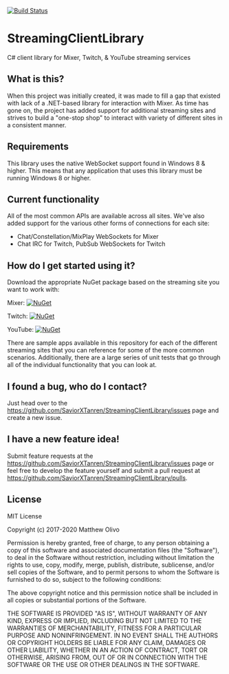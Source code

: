 [![Build Status](https://travis-ci.org/SaviorXTanren/StreamingClientLibrary.svg?branch=master)](https://travis-ci.org/SaviorXTanren/StreamingClientLibrary)
# StreamingClientLibrary
C# client library for Mixer, Twitch, & YouTube streaming services

## What is this?
When this project was initially created, it was made to fill a gap that existed with lack of a .NET-based library for interaction with Mixer. As time has gone on, the project has added support for additional streaming sites and strives to build a "one-stop shop" to interact with variety of different sites in a consistent manner.

## Requirements
This library uses the native WebSocket support found in Windows 8 & higher. This means that any application that uses this library must be running Windows 8 or higher.

## Current functionality
All of the most common APIs are available across all sites. We've also added support for the various other forms of connections for each site:
- Chat/Constellation/MixPlay WebSockets for Mixer
- Chat IRC for Twitch, PubSub WebSockets for Twitch

## How do I get started using it?
Download the appropriate NuGet package based on the streaming site you want to work with:

Mixer: [![NuGet](https://img.shields.io/nuget/v/StreamingClientLibrary.Mixer.svg?style=flat)](https://www.nuget.org/packages/StreamingClientLibrary.Mixer)

Twitch: [![NuGet](https://img.shields.io/nuget/v/StreamingClientLibrary.Twitch.svg?style=flat)](https://www.nuget.org/packages/StreamingClientLibrary.Twitch)

YouTube: [![NuGet](https://img.shields.io/nuget/v/StreamingClientLibrary.YouTube.svg?style=flat)](https://www.nuget.org/packages/StreamingClientLibrary.YouTube)

There are sample apps available in this repository for each of the different streaming sites that you can reference for some of the more common scenarios. Additionally, there are a large series of unit tests that go through all of the individual functionality that you can look at.

## I found a bug, who do I contact?
Just head over to the https://github.com/SaviorXTanren/StreamingClientLibrary/issues page and create a new issue.

## I have a new feature idea!
Submit feature requests at the https://github.com/SaviorXTanren/StreamingClientLibrary/issues page or feel free to develop the feature yourself and submit a pull request at https://github.com/SaviorXTanren/StreamingClientLibrary/pulls.

## License
MIT License

Copyright (c) 2017-2020 Matthew Olivo

Permission is hereby granted, free of charge, to any person obtaining a copy of this software and associated documentation files (the "Software"), to deal in the Software without restriction, including without limitation the rights to use, copy, modify, merge, publish, distribute, sublicense, and/or sell copies of the Software, and to permit persons to whom the Software is furnished to do so, subject to the following conditions:

The above copyright notice and this permission notice shall be included in all copies or substantial portions of the Software.

THE SOFTWARE IS PROVIDED "AS IS", WITHOUT WARRANTY OF ANY KIND, EXPRESS OR IMPLIED, INCLUDING BUT NOT LIMITED TO THE WARRANTIES OF MERCHANTABILITY, FITNESS FOR A PARTICULAR PURPOSE AND NONINFRINGEMENT. IN NO EVENT SHALL THE AUTHORS OR COPYRIGHT HOLDERS BE LIABLE FOR ANY CLAIM, DAMAGES OR OTHER LIABILITY, WHETHER IN AN ACTION OF CONTRACT, TORT OR OTHERWISE, ARISING FROM, OUT OF OR IN CONNECTION WITH THE SOFTWARE OR THE USE OR OTHER DEALINGS IN THE SOFTWARE.
